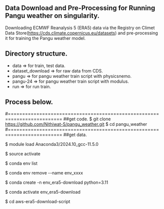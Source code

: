 ## Data Download and Pre-Processing for Running Pangu weather on singularity.
Downloading ECMWF Reanalysis 5 (ERA5) data via the Registry on Climet Data Store(https://cds.climate.copernicus.eu/datasets) and pre-processing it for training the Pangu weather model.
## Directory structure.
- data => for train, test data.
- dataset_download => for raw data from CDS.
- pangu => for pangu weather train script with physicsnemo.
- pangu-24 => for pangu weather train script with modulus. 
- run => for run train.
## Process below.
#=========================================================================
##get code.
$ git clone https://github.com/Nithiwat-S/pangu_weather.git
$ cd pangu_weather
#=========================================================================
##get data.

$ module load Anaconda3/2024.10_gcc-11.5.0

$ source activate

$ conda env list

$ conda env remove --name env_xxxx

$ conda create -n env_era5-download python=3.11

$ conda activate env_era5-download

$ cd aws-era5-download-script